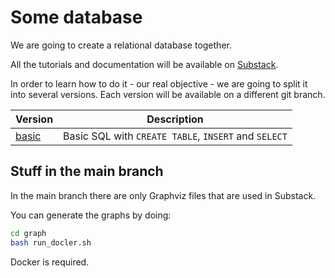 # Some database

We are going to create a relational database together.

All the tutorials and documentation will be available on [Substack](https://tiagoantao.substack.com/).

In order to learn how to do it - our real objective - we are going to split
it into several versions. Each version will be available on a different git branch.

| Version | Description |
|---------|-------------|
| [basic](https://github.com/tiagoantao/some-database/tree/basic) | Basic SQL with `CREATE TABLE`, `INSERT` and `SELECT` |

## Stuff in the main branch

In the main branch there are only Graphviz files that are used in Substack.

You can generate the graphs by doing:

```sh
cd graph
bash run_docler.sh
```

Docker is required.
